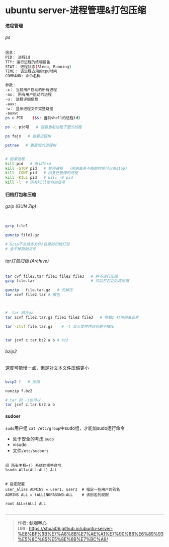 # ubuntu server-进程管理&打包压缩




  
#### 进程管理  
######  ps  

```bash
信息：
PID： 进程id
TTY: 运行进程的终端设备
STAT： 进程状态(Sleep, Running)
TIME： 该进程占用的cpu时间
COMMAND: 命令名称

参数：
-x： 当前用户启动的所有进程
-ax： 所有用户启动的进程
-u： 进程详细信息
-aux:
-w： 显示进程文件完整路径
-auxw:
ps u PID    ($$: 当前shell的进程id)

ps -L pid号   # 查看当前进程下面的线程

ps fajx   # 查看进程树

pstree   # 更直观的进程树


# 结束进程
kill pid   # 默认Term
kill -STOP pid   # 暂停进程  （杀病毒杀不掉的时候可以先stop）
kill -CONT pid   # 回复已暂停的进程
kill -KILL pid   # kill -9 pid
kill -l  # 所有kill命令的信号 

```







#### 归档打包和压缩

###### gzip  (GUN Zip)
```bash

gzip file1

gunzip file1.gz

# Gzip不支持多文件/目录的归档打包
# 会干掉原始文件

```


###### tar打包归档 (Archive)


```bash
tar cvf file2.tar file1 file2 file3   # 并不进行压缩
gzip file.tar                         # 可以打包之后再压缩

gunzip   file.tar.gz   # 先解压
tar xcvf file2.tar # 解包



#  tar 结合gz
tar zcvf file2.tar.gz file1 file2 file3   # 参数z 打包同事亚索

tar -ztvf file.tar.gz    # -t 显示文件内容但是不解压


tar jcvf c.tar.bz2 a b # bz2

```



###### bzip2
速度可能慢一点，但是对文本文件压缩更小
```bash

bzip2 f   # 压缩

nunzip f.bz2

# tar 的 -j也可以
tar jcvf c.tar.bz2 a b 

```

#### sudoer
`sudo`用户组   `cat /etc/group`中sudo组，才能加sudo运行命令
- 处于安全的考虑 `sudo`  
- visudo
- 文件`/etc/sudoers`

```shell

组 所有主机=() 系统的哪些命令  
%sudo All=(ALL:ALL) ALL


# 指定配置
user_alias ADMINS = user1, user2  # 指定一些用户的别名
ADMINS ALL = (ALL)NOPASSWD:ALL    # 该别名的权限

root ALL=(ALL) ALL


```







---

> 作者: [剑胆琴心](http://shuai06.github.io)  
> URL: https://shuai06.github.io/ubuntu-server-%E8%BF%9B%E7%A8%8B%E7%AE%A1%E7%90%86%E6%89%93%E5%8C%85%E5%8E%8B%E7%BC%A9/  

